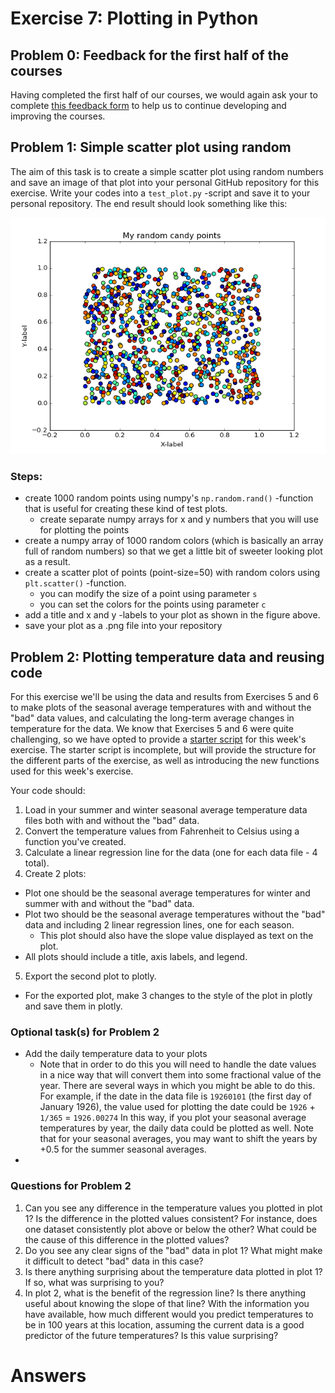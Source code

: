 # Exercise 7: Plotting in Python

## Problem 0: Feedback for the first half of the courses
Having completed the first half of our courses, we would again ask your to complete [this feedback form](https://elomake.helsinki.fi/lomakkeet/73950/lomake.html) to help us to continue developing and improving the courses.

## Problem 1: Simple scatter plot using random

The aim of this task is to create a simple scatter plot using random numbers and save an image of that plot into your personal 
GitHub repository for this exercise. Write your codes into a `test_plot.py` -script and save it to your personal repository. 
The end result should look something like this:
 
 ![Example figure](img/problem1_example.png)
 
### Steps:
 - create 1000 random points using numpy's `np.random.rand()` -function that is useful for creating these kind of test plots.
    - create separate numpy arrays for x and y numbers that you will use for plotting the points
 - create a numpy array of 1000 random colors (which is basically an array full of random numbers) so that we get a little bit of sweeter looking plot as a result.
 - create a scatter plot of points (point-size=50) with random colors using `plt.scatter()` -function.
   - you can modify the size of a point using parameter `s` 
   - you can set the colors for the points using parameter `c`
 - add a title and x and y -labels to your plot as shown in the figure above. 
 - save your plot as a .png file into your repository

## Problem 2: Plotting temperature data and reusing code
For this exercise we'll be using the data and results from Exercises 5 and 6 to make plots of the seasonal average temperatures with and without the "bad" data values, and calculating the long-term average changes in temperature for the data.
We know that Exercises 5 and 6 were quite challenging, so we have opted to provide a [starter script](plot-temperature-data.py) for this week's exercise.
The starter script is incomplete, but will provide the structure for the different parts of the exercise, as well as introducing the new functions used for this week's exercise.

Your code should:

1. Load in your summer and winter seasonal average temperature data files both with and without the "bad" data.
2. Convert the temperature values from Fahrenheit to Celsius using a function you've created.
3. Calculate a linear regression line for the data (one for each data file - 4 total).
4. Create 2 plots:
  - Plot one should be the seasonal average temperatures for winter and summer with and without the "bad" data.
  - Plot two should be the seasonal average temperatures without the "bad" data and including 2 linear regression lines, one for each season.
    - This plot should also have the slope value displayed as text on the plot.
  - All plots should include a title, axis labels, and legend.
5. Export the second plot to plotly.
  - For the exported plot, make 3 changes to the style of the plot in plotly and save them in plotly.

### Optional task(s) for Problem 2
- Add the daily temperature data to your plots
  - Note that in order to do this you will need to handle the date values in a nice way that will convert them into some fractional value of the year.
  There are several ways in which you might be able to do this.
  For example, if the date in the data file is `19260101` (the first day of January 1926), the value used for plotting the date could be `1926` + `1/365` = `1926.00274`
  In this way, if you plot your seasonal average temperatures by year, the daily data could be plotted as well.
  Note that for your seasonal averages, you may want to shift the years by +0.5 for the summer seasonal averages.
- 

### Questions for Problem 2
1. Can you see any difference in the temperature values you plotted in plot 1?
Is the difference in the plotted values consistent?
For instance, does one dataset consistently plot above or below the other?
What could be the cause of this difference in the plotted values?
2. Do you see any clear signs of the "bad" data in plot 1?
What might make it difficult to detect "bad" data in this case?
3. Is there anything surprising about the temperature data plotted in plot 1?
If so, what was surprising to you?
4. In plot 2, what is the benefit of the regression line?
Is there anything useful about knowing the slope of that line?
With the information you have available, how much different would you predict temperatures to be in 100 years at this location, assuming the current data is a good predictor of the future temperatures?
Is this value surprising?

# Answers
